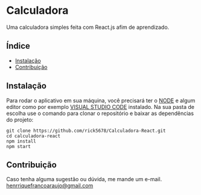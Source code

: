 # Calculadora

Uma calculadora simples feita com React.js afim de aprendizado.

## Índice

- [Instalação](#instalação)
- [Contribuição](#contribuição)

## Instalação

Para rodar o aplicativo em sua máquina, você precisará ter o [NODE](https://nodejs.org/en) e algum editor como por exemplo [VISUAL STUDIO CODE](https://code.visualstudio.com/download) instalado.
Na sua pasta de escolha use o comando para clonar o repositório e baixar as dependências do projeto:
```
git clone https://github.com/rick5678/Calculadora-React.git
cd calculadora-react
npm install
npm start
```

## Contribuição
Caso tenha alguma sugestão ou dúvida, me mande um e-mail. 
henrriquefrancoaraujo@gmail.com
